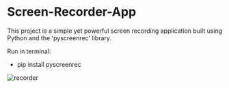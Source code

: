# Screen-Recorder-App
This project is a simple yet powerful screen recording application built using Python and the 'pyscreenrec' library.





Run in terminal: 

* pip install pyscreenrec

  
![recorder](https://github.com/janithScript/Screen-Recorder-App/assets/127806197/fe8e5733-0084-4a2c-9ffe-1f3f0568e9d8)

